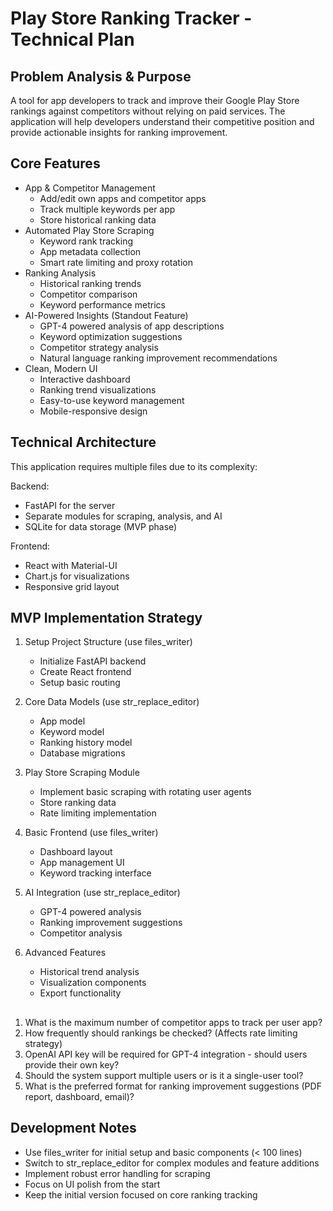 # Play Store Ranking Tracker - Technical Plan

## Problem Analysis & Purpose
A tool for app developers to track and improve their Google Play Store rankings against competitors without relying on paid services. The application will help developers understand their competitive position and provide actionable insights for ranking improvement.

## Core Features
- App & Competitor Management
  - Add/edit own apps and competitor apps
  - Track multiple keywords per app
  - Store historical ranking data
- Automated Play Store Scraping
  - Keyword rank tracking
  - App metadata collection
  - Smart rate limiting and proxy rotation
- Ranking Analysis
  - Historical ranking trends
  - Competitor comparison
  - Keyword performance metrics
- AI-Powered Insights (Standout Feature)
  - GPT-4 powered analysis of app descriptions
  - Keyword optimization suggestions
  - Competitor strategy analysis
  - Natural language ranking improvement recommendations
- Clean, Modern UI
  - Interactive dashboard
  - Ranking trend visualizations
  - Easy-to-use keyword management
  - Mobile-responsive design

## Technical Architecture
This application requires multiple files due to its complexity:

Backend:
- FastAPI for the server
- Separate modules for scraping, analysis, and AI
- SQLite for data storage (MVP phase)

Frontend:
- React with Material-UI
- Chart.js for visualizations
- Responsive grid layout

## MVP Implementation Strategy
1. Setup Project Structure (use files_writer)
   - Initialize FastAPI backend
   - Create React frontend
   - Setup basic routing

2. Core Data Models (use str_replace_editor)
   - App model
   - Keyword model
   - Ranking history model
   - Database migrations

3. Play Store Scraping Module
   - Implement basic scraping with rotating user agents
   - Store ranking data
   - Rate limiting implementation

4. Basic Frontend (use files_writer)
   - Dashboard layout
   - App management UI
   - Keyword tracking interface

5. AI Integration (use str_replace_editor)
   - GPT-4 powered analysis
   - Ranking improvement suggestions
   - Competitor analysis

6. Advanced Features
   - Historical trend analysis
   - Visualization components
   - Export functionality

## <Clarification Required>
1. What is the maximum number of competitor apps to track per user app?
2. How frequently should rankings be checked? (Affects rate limiting strategy)
3. OpenAI API key will be required for GPT-4 integration - should users provide their own key?
4. Should the system support multiple users or is it a single-user tool?
5. What is the preferred format for ranking improvement suggestions (PDF report, dashboard, email)?

## Development Notes
- Use files_writer for initial setup and basic components (< 100 lines)
- Switch to str_replace_editor for complex modules and feature additions
- Implement robust error handling for scraping
- Focus on UI polish from the start
- Keep the initial version focused on core ranking tracking